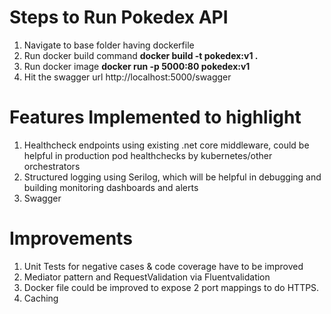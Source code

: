 # Steps to Run Pokedex API
1. Navigate to base folder having dockerfile
2. Run docker build command **docker build  -t pokedex:v1 .**
3. Run docker image **docker run -p 5000:80 pokedex:v1** 
4. Hit the swagger url http://localhost:5000/swagger


# Features Implemented to highlight
1. Healthcheck endpoints using existing .net core middleware, could be helpful in production pod healthchecks by kubernetes/other orchestrators
2. Structured logging using Serilog, which will be helpful in debugging and building monitoring dashboards and alerts
3. Swagger

# Improvements
1. Unit Tests for negative cases & code coverage have to be improved
2. Mediator pattern and RequestValidation via Fluentvalidation
3. Docker file could be improved to expose 2 port mappings to do HTTPS. 
4. Caching 


